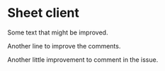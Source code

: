 # Sheet client

Some text that might be improved.

Another line to improve the comments.

Another little improvement to comment in the issue.